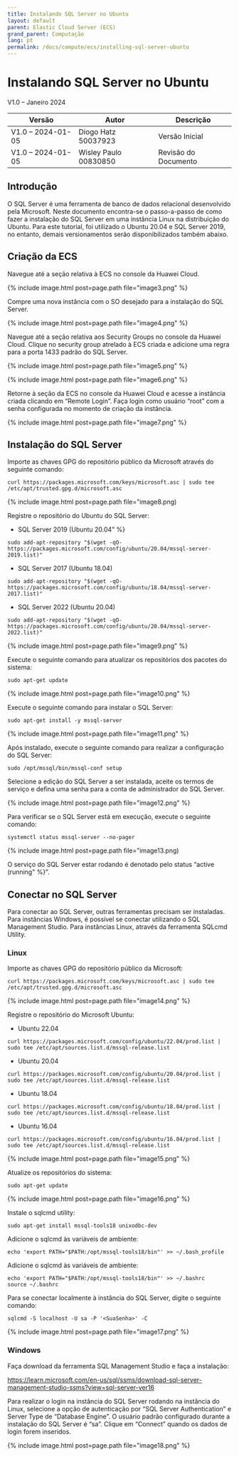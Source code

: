 ```yaml
---
title: Instalando SQL Server no Ubuntu
layout: default
parent: Elastic Cloud Server (ECS)
grand_parent: Computação
lang: pt
permalink: /docs/compute/ecs/installing-sql-server-ubuntu
---
```


# Instalando SQL Server no Ubuntu

V1.0 – Janeiro 2024

| **Versão**        | **Autor**             | **Descrição**        |
| ----------------- | --------------------- | -------------------- |
| V1.0 – 2024-01-05 | Diogo Hatz 50037923   | Versão Inicial       |
| V1.0 – 2024-01-05 | Wisley Paulo 00830850 | Revisão do Documento |

## Introdução

O SQL Server é uma ferramenta de banco de dados relacional desenvolvido
pela Microsoft. Neste documento encontra-se o passo-a-passo de como
fazer a instalação do SQL Server em uma instância Linux na distribuição
do Ubuntu. Para este tutorial, foi utilizado o Ubuntu 20.04 e SQL Server
2019, no entanto, demais versionamentos serão disponibilizados também
abaixo.

## Criação da ECS

Navegue até a seção relativa à ECS no console da Huawei Cloud.

{% include image.html post=page.path file="image3.png" %}

Compre uma nova instância com o SO desejado para a instalação do SQL
Server.

{% include image.html post=page.path file="image4.png" %}

Navegue até a seção relativa aos Security Groups no console da Huawei
Cloud. Clique no security group atrelado à ECS criada e adicione uma
regra para a porta 1433 padrão do SQL Server.

{% include image.html post=page.path file="image5.png" %}

{% include image.html post=page.path file="image6.png" %}

Retorne à seção da ECS no console da Huawei Cloud e acesse a instância
criada clicando em “Remote Login”. Faça login como usuário “root” com a
senha configurada no momento de criação da instância.

{% include image.html post=page.path file="image7.png" %}

## Instalação do SQL Server

Importe as chaves GPG do repositório público da Microsoft através do
seguinte comando:

```shell
curl https://packages.microsoft.com/keys/microsoft.asc | sudo tee /etc/apt/trusted.gpg.d/microsoft.asc
```

{% include image.html post=page.path file="image8.png)

Registre o repositório do Ubuntu do SQL Server:

  - SQL Server 2019 (Ubuntu 20.04" %}

```shell
sudo add-apt-repository "$(wget -qO- https://packages.microsoft.com/config/ubuntu/20.04/mssql-server-2019.list)"
```

  - SQL Server 2017 (Ubuntu 18.04)

```shell
sudo add-apt-repository "$(wget -qO- https://packages.microsoft.com/config/ubuntu/18.04/mssql-server-2017.list)"
```

  - SQL Server 2022 (Ubuntu 20.04)

```shell
sudo add-apt-repository "$(wget -qO- https://packages.microsoft.com/config/ubuntu/20.04/mssql-server-2022.list)"
```

{% include image.html post=page.path file="image9.png" %}

Execute o seguinte comando para atualizar os repositórios dos pacotes do
sistema:

```shell
sudo apt-get update
```

{% include image.html post=page.path file="image10.png" %}

Execute o seguinte comando para instalar o SQL Server:

```shell
sudo apt-get install -y mssql-server
```

{% include image.html post=page.path file="image11.png" %}

Após instalado, execute o seguinte comando para realizar a configuração
do SQL Server:

```shell
sudo /opt/mssql/bin/mssql-conf setup
```

Selecione a edição do SQL Server a ser instalada, aceite os termos de
serviço e defina uma senha para a conta de administrador do SQL Server.

{% include image.html post=page.path file="image12.png" %}

Para verificar se o SQL Server está em execução, execute o seguinte
comando:

```shell
systemctl status mssql-server --no-pager
```

{% include image.html post=page.path file="image13.png)

O serviço do SQL Server estar rodando é denotado pelo status “active
(running" %}”.

## Conectar no SQL Server

Para conectar ao SQL Server, outras ferramentas precisam ser instaladas.
Para instâncias Windows, é possível se conectar utilizando o SQL
Management Studio. Para instâncias Linux, através da ferramenta SQLcmd
Utility.

### Linux

Importe as chaves GPG do repositório público da Microsoft:

```shell
curl https://packages.microsoft.com/keys/microsoft.asc | sudo tee /etc/apt/trusted.gpg.d/microsoft.asc
```

{% include image.html post=page.path file="image14.png" %}

Registre o repositório do Microsoft Ubuntu:

  - Ubuntu 22.04

```shell
curl https://packages.microsoft.com/config/ubuntu/22.04/prod.list | sudo tee /etc/apt/sources.list.d/mssql-release.list
```

  - Ubuntu 20.04

```shell
curl https://packages.microsoft.com/config/ubuntu/20.04/prod.list | sudo tee /etc/apt/sources.list.d/mssql-release.list
```

  - Ubuntu 18.04

```shell
curl https://packages.microsoft.com/config/ubuntu/18.04/prod.list | sudo tee /etc/apt/sources.list.d/mssql-release.list
```

  - Ubuntu 16.04

```shell
curl https://packages.microsoft.com/config/ubuntu/16.04/prod.list | sudo tee /etc/apt/sources.list.d/mssql-release.list
```


{% include image.html post=page.path file="image15.png" %}

Atualize os repositórios do sistema:

```shell
sudo apt-get update
```

{% include image.html post=page.path file="image16.png" %}

Instale o sqlcmd utility:

```shell
sudo apt-get install mssql-tools18 unixodbc-dev
```

Adicione o sqlcmd às variáveis de ambiente:

```shell
echo 'export PATH="$PATH:/opt/mssql-tools18/bin"' >> ~/.bash_profile
```

Adicione o sqlcmd às variáveis de ambiente:

```shell
echo 'export PATH="$PATH:/opt/mssql-tools18/bin"' >> ~/.bashrc
source ~/.bashrc
```

Para se conectar localmente à instância do SQL Server, digite o seguinte
comando:

```shell
sqlcmd -S localhost -U sa -P '<SuaSenha>' -C
```

{% include image.html post=page.path file="image17.png" %}

### Windows

Faça download da ferramenta SQL Management Studio e faça a instalação:

<https://learn.microsoft.com/en-us/sql/ssms/download-sql-server-management-studio-ssms?view=sql-server-ver16>

Para realizar o login na instância do SQL Server rodando na instância do
Linux, selecione a opção de autenticação por “SQL Server Authentication”
e Server Type de “Database Engine”. O usuário padrão configurado durante
a instalação do SQL Server é “sa”. Clique em “Connect” quando os dados
de login forem inseridos.

{% include image.html post=page.path file="image18.png" %}
